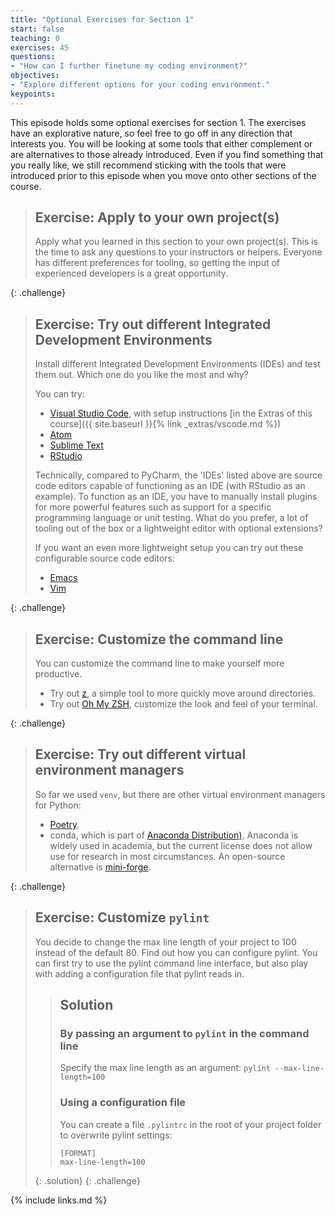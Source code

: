 ```yaml
---
title: "Optional Exercises for Section 1"
start: false
teaching: 0
exercises: 45
questions:
- "How can I further finetune my coding environment?"
objectives:
- "Explore different options for your coding environment."
keypoints:
---
```


This episode holds some optional exercises for section 1. 
The exercises have an explorative nature, so feel free to go off in any direction that interests you.
You will be looking at some tools that either complement or are alternatives to those already introduced.
Even if you find something that you really like,
we still recommend sticking with the tools that were introduced prior to this episode when you move onto other sections of the course.

> ## Exercise: Apply to your own project(s)
> Apply what you learned in this section to your own project(s). 
> This is the time to ask any questions to your instructors or helpers.
> Everyone has different preferences for tooling, so getting the input of experienced developers is a great opportunity.
> 
{: .challenge}

> ## Exercise: Try out different Integrated Development Environments
> Install different Integrated Development Environments (IDEs) and test them out.
> Which one do you like the most and why?
>
> You can try: 
> - [Visual Studio Code](https://code.visualstudio.com/), with setup instructions [in the Extras of this course]({{ site.baseurl }}{% link _extras/vscode.md %})
> - [Atom](https://atom-editor.cc/)
> - [Sublime Text](https://www.sublimetext.com/)
> - [RStudio](https://posit.co/download/rstudio-desktop/)
> 
> Technically, compared to PyCharm, the 'IDEs' listed above are source code editors capable of functioning as an IDE 
> (with RStudio as an example).
> To function as an IDE, you have to manually install plugins for more powerful features 
> such as support for a specific programming language or unit testing. 
> What do you prefer, a lot of tooling out of the box or a lightweight editor with optional extensions?
> 
> If you want an even more lightweight setup you can try out these configurable source code editors:
> - [Emacs](https://www.gnu.org/software/emacs/)
> - [Vim](https://www.vim.org/)
> 
{: .challenge}

> ## Exercise: Customize the command line
> You can customize the command line to make yourself more productive.
> - Try out [z](https://github.com/rupa/z), a simple tool to more quickly move around directories.
> - Try out [Oh My ZSH](https://ohmyz.sh/), customize the look and feel of your terminal.
> 
{: .challenge}

> ## Exercise: Try out different virtual environment managers
> So far we used `venv`, but there are other virtual environment managers for Python:
> - [Poetry](https://python-poetry.org/).
> - conda, which is part of [Anaconda Distribution)](https://www.anaconda.com/download). 
> Anaconda is widely used in academia, but the current license does not allow use for research in most circumstances. 
> An open-source alternative is [mini-forge](https://github.com/conda-forge/miniforge).
> 
{: .challenge}

> ## Exercise: Customize `pylint`
> You decide to change the max line length of your project to 100 instead of the default 80. 
> Find out how you can configure pylint. You can first try to use the pylint command line interface, 
> but also play with adding a configuration file that pylint reads in.
>
>> ## Solution
>> ### By passing an argument to `pylint` in the command line
>> Specify the max line length as an argument: `pylint --max-line-length=100`
>>
>> ### Using a configuration file
>> You can create a file `.pylintrc` in the root of your project folder to overwrite pylint settings:
>> ```
>> [FORMAT]
>> max-line-length=100
>> ```
> {: .solution}
{: .challenge}




{% include links.md %}
